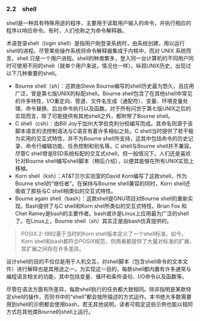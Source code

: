 ### 2.2　shell

shell是一种具有特殊用途的程序，主要用于读取用户输入的命令，并执行相应的程序以响应命令。有时，人们也称之为命令解释器。

术语登录shell（login shell）是指用户刚登录系统时，由系统创建，用以运行shell的进程。尽管某些操作系统将命令解释器集成于内核中，而对 UNIX 系统而言，shell 只是一个用户进程。shell的种类繁多，登入同一台计算机的不同用户同时可使用不同的shell（就单个用户来说，情况也一样）。纵观UNIX历史，出现过以下几种重要的shell。

+ Bourne shell（sh）：这款由Steve Bourne编写的shell历史最为悠久，且应用广泛，曾是第七版UNIX的标配shell。Bourne shell包含了在其他shell中常见的许多特性，I/O重定向、管道、文件名生成（通配符）、变量、环境变量处理、命令替换、后台命令执行以及函数。对于所有问世于第七版UNIX之后的实现而言，除了可能提供有其他shell之外，都附带了Bourne shell。
+ C shell（csh）：由Bill Joy于加州大学伯克利分校编写而成。其命名则源于该脚本语言的流控制语法与C语言有着许多相似之处。C shell当时提供了若干极为实用的交互式特性，并不为Bourne shell所支持，这其中包括命令的历史记录、命令行编辑功能、任务控制和别名等。C shell与Bourne shell并不兼容。尽管C shell曾是BSD系统标配的交互式shell，但一般情况下，人们还是喜欢针对Bourne shell编写shell脚本（稍后介绍），以便其能够在所有UNIX实现上移植。
+ Korn shell（ksh）：AT&T贝尔实验室的David Korn编写了这款shell，作为Bourne shell的“继任者”。在保持与Bourne shell兼容的同时，Korn shell还吸收了那些与C shell相类似的交互式特性。
+ Bourne again shell（bash）：这款shell是GNU项目对Bourne shell的重新实现。Bash提供了与C shell和Korn shel所类似的交互式特性。Brian Fox 和Chet Ramey是bash的主要作者。bash或许是Linux上应用最为广泛的shell了。在Linux上，Bourne shell（sh）其实正是由bash仿真提供的。

> POSIX.2-1992基于当时的Korn shell版本定义了一个shell标准。如今，Korn shell和bash都符合POSIX规范，但两者都提供了大量对标准的扩展，其扩展之间存在许多差异。

设计shell的目的不仅仅是用于人机交互，对shell脚本（包含shell命令的文本文件）进行解释也是其用途之一。为实现这一目的，每款shell都内置有许多通常与编程语言相关的功能，其中包括变量、循环和条件语句、I/O命令以及函数等。

尽管在语法方面有所差异，每款shell执行的任务都大致相同。除非指明是某款特定shell的操作，否则书中的“shell”都会按所描述的方式运作。本书绝大多数需要用到shell的示例都会使用bash，若无其他说明，读者可假定这些示例也能以相同方式在其他类Bourne的shell上运行。

